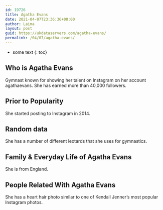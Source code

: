 ```yaml
---
id: 19726
title: Agatha Evans
date: 2021-04-07T23:36:36+00:00
author: Laima
layout: post
guid: https://ukdataservers.com/agatha-evans/
permalink: /04/07/agatha-evans/
---
```


* some text
{: toc}


## Who is Agatha Evans
                  
                  
                  
Gymnast known for showing her talent on Instagram on her account agathaevans. She has earned more than 40,000 followers. 
                  
              
            
              
            
                
                
                
## Prior to Popularity
                  
                  
                  
She started posting to Instagram in 2014.
                  
              
            
              
            
                
                
                
## Random data
                  
                  
                  
She has a number of different leotards that she uses for gymnastics.
                  
              
            
              
            
                
                
                
## Family & Everyday Life of Agatha Evans
                  
                  
                  
She is from England.
                  
              
            
              
            
                
                
                
## People Related With Agatha Evans
                  
                  
                  
She has a heart hair photo similar to one of Kendall Jenner&#8217;s most popular Instagram photos.
                  
              
            
              
            
                
              
            
              
              
            
            
              
            
          
          
          